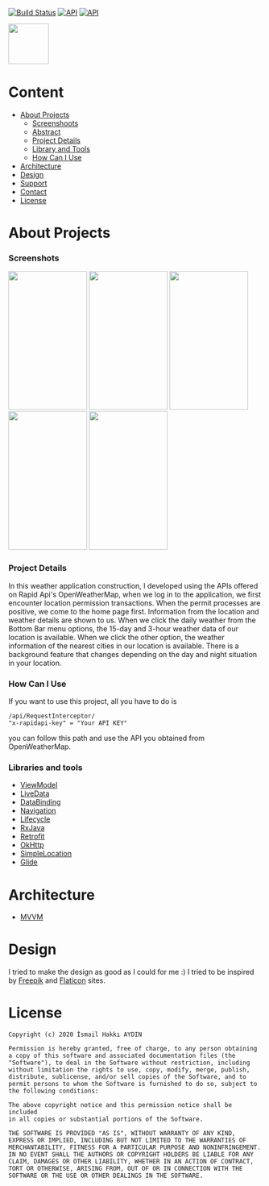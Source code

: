 [![Build Status](https://img.shields.io/badge/platform-Android-green)](https://www.android.com/) [![API](https://img.shields.io/badge/API-+23-brightgreen)](https://android-arsenal.com/api?level=23) [![API](https://img.shields.io/badge/license-MIT-blue)]()

<img src="https://i.ibb.co/WtCKy6j/ic-launcher-web1.png" width="80" height="80" align="center">

# Content
- [About Projects](https://github.com/studiodoctor/weather-app#about-projects)
  - [Screenshoots](https://github.com/studiodoctor/weather-app#screenshoots)
  - [Abstract](https://github.com/studiodoctor/weather-app#abstract)
  - [Project Details](https://github.com/studiodoctor/weather-app#projects-details)
  - [Library and Tools](https://github.com/studiodoctor/weather-app#library-and-tools)
  - [How Can I Use](https://github.com/studiodoctor/weather-app#how-can-i-use)
- [Architecture](https://github.com/studiodoctor/weather-app#architecture)
- [Design](https://github.com/studiodoctor/weather-app#desing)
- [Support](https://github.com/studiodoctor/weather-app#support)
- [Contact](https://github.com/studiodoctor/weather-app#contact)
- [License](https://github.com/studiodoctor/weather-app#license)

# About Projects
### Screenshots
<img src="https://i.ibb.co/JjbMSF7/ss1.jpg" width="156" height="275">    <img src="https://i.ibb.co/Y8JtHtZ/ss2.jpg" width="156" height="275">    <img src="https://i.ibb.co/HTD15QL/ss3.jpg" width="156" height="275">    <img src="https://i.ibb.co/xCz7W5J/ss4.jpg" width="156" height="275">    <img src="https://i.ibb.co/P6CM7sC/ss5.jpg" width="156" height="275">

### Project Details
In this weather application construction, I developed using the APIs offered on Rapid Api's OpenWeatherMap, when we log in to the application, we first encounter location permission transactions. When the permit processes are positive, we come to the home page first. Information from the location and weather details are shown to us. When we click the daily weather from the Bottom Bar menu options, the 15-day and 3-hour weather data of our location is available. When we click the other option, the weather information of the nearest cities in our location is available. There is a background feature that changes depending on the day and night situation in your location.

### How Can I Use
If you want to use this project, all you have to do is 
```
/api/RequestInterceptor/
"x-rapidapi-key" = "Your API KEY"
```
you can follow this path and use the API you obtained from OpenWeatherMap.

### Libraries and tools
 - [ViewModel](https://developer.android.com/topic/libraries/architecture/viewmodel)
 - [LiveData](https://developer.android.com/topic/libraries/architecture/livedata)
 - [DataBinding](https://developer.android.com/topic/libraries/data-binding/)
 - [Navigation](https://developer.android.com/guide/navigation/)
 - [Lifecycle](https://developer.android.com/topic/libraries/architecture/lifecycle)
 - [RxJava](https://github.com/ReactiveX/RxJava)
 - [Retrofit](https://square.github.io/retrofit/)
 - [OkHttp](https://square.github.io/okhttp/)
 - [SimpleLocation](https://github.com/delight-im/Android-SimpleLocation)
 - [Glide](https://github.com/bumptech/glide)

# Architecture
 - [MVVM](https://developer.android.com/jetpack/docs/guide)

# Design
I tried to make the design as good as I could for me :) I tried to be inspired by [Freepik](https://www.freepik.com/) and [Flaticon](https://www.flaticon.com/) sites.

# License
```
Copyright (c) 2020 İsmail Hakkı AYDIN

Permission is hereby granted, free of charge, to any person obtaining
a copy of this software and associated documentation files (the
"Software"), to deal in the Software without restriction, including
without limitation the rights to use, copy, modify, merge, publish,
distribute, sublicense, and/or sell copies of the Software, and to
permit persons to whom the Software is furnished to do so, subject to
the following conditions:

The above copyright notice and this permission notice shall be included
in all copies or substantial portions of the Software.

THE SOFTWARE IS PROVIDED "AS IS", WITHOUT WARRANTY OF ANY KIND,
EXPRESS OR IMPLIED, INCLUDING BUT NOT LIMITED TO THE WARRANTIES OF
MERCHANTABILITY, FITNESS FOR A PARTICULAR PURPOSE AND NONINFRINGEMENT.
IN NO EVENT SHALL THE AUTHORS OR COPYRIGHT HOLDERS BE LIABLE FOR ANY
CLAIM, DAMAGES OR OTHER LIABILITY, WHETHER IN AN ACTION OF CONTRACT,
TORT OR OTHERWISE, ARISING FROM, OUT OF OR IN CONNECTION WITH THE
SOFTWARE OR THE USE OR OTHER DEALINGS IN THE SOFTWARE.
```
